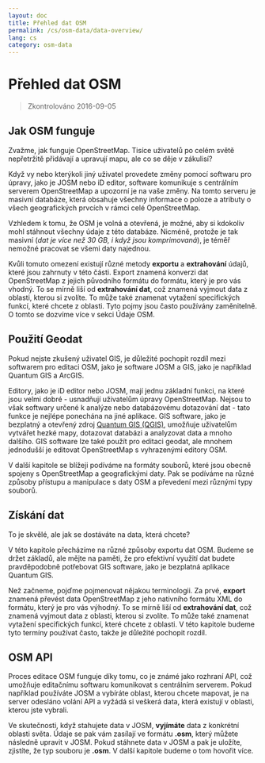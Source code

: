 ```yaml
---
layout: doc
title: Přehled dat OSM
permalink: /cs/osm-data/data-overview/
lang: cs
category: osm-data
---
```


Přehled dat OSM
==================


> Zkontrolováno 2016-09-05

<!--In this section we'll consider how OpenStreetMap functions, which will help us to understand better how the data is structured, and how we can best utilize it.-->

Jak OSM funguje
--------------
Zvažme, jak funguje OpenStreetMap. Tisíce uživatelů po celém světě nepřetržitě přidávají a upravují mapu, ale co se děje v zákulisí?  

Když vy nebo kterýkoli jiný uživatel provedete změny pomocí softwaru pro úpravy, jako je JOSM nebo iD editor, software komunikuje s centrálním serverem OpenStreetMap a upozorní je na vaše změny. Na tomto serveru je masivní databáze, která obsahuje všechny informace o poloze a atributy o všech geografických prvcích v rámci celé OpenStreetMap.  

Vzhledem k tomu, že OSM je volná a otevřená, je možné, aby si kdokoliv mohl stáhnout všechny údaje z této databáze. Nicméně, protože je tak masivní (*dat je více než 30 GB, i když jsou komprimovaná*), je téměř nemožné pracovat se všemi daty najednou.  

Kvůli tomuto omezení existují různé metody **exportu** a **extrahování** údajů, které jsou zahrnuty v této části. Export znamená konverzi dat OpenStreetMap z jejich původního formátu do formátu, který je pro vás vhodný. To se mírně liší od **extrahování dat**, což znamená vyjmout data z oblasti, kterou si zvolíte. To může také znamenat vytažení specifických funkcí, které chcete z oblasti. Tyto pojmy jsou často používány zaměnitelně. O tomto se dozvíme více v sekci Údaje OSM.  

Použití Geodat
--------------
Pokud nejste zkušený uživatel GIS, je důležité pochopit rozdíl mezi softwarem pro editaci OSM, jako je software JOSM a GIS, jako je například Quantum GIS a ArcGIS.  

Editory, jako je iD editor nebo JOSM, mají jednu základní funkci, na které jsou velmi dobré - usnadňují uživatelům úpravy OpenStreetMap. Nejsou to však softwary určené k analýze nebo databázovému dotazování dat -
tato funkce je nejlépe ponechána na jiné aplikace. GIS software, jako je bezplatný a otevřený zdroj [Quantum GIS (QGIS)](http://www.qgis.org), umožňuje uživatelům vytvářet hezké mapy, dotazovat databázi a analyzovat data a mnoho dalšího. GIS software lze také použít pro editaci geodat, ale mnohem jednodušší je editovat OpenStreetMap s vyhrazenými editory OSM.  

V další kapitole se blížeji podíváme na formáty souborů, které jsou obecně spojeny s OpenStreetMap a geografickými daty. Pak se podíváme na různé způsoby přístupu a manipulace s daty OSM a převedení mezi různými typy souborů.  


Získání dat
-----------------

To je skvělé, ale jak se dostáváte na data, která chcete?  

V této kapitole přecházíme na různé způsoby exportu dat OSM. Budeme se držet základů, ale mějte na paměti, že pro efektivní využití dat budete pravděpodobně potřebovat GIS software,
jako je bezplatná aplikace Quantum GIS.  

Než začneme, pojďme pojmenovat nějakou terminologii. Za prvé, **export** znamená převést data OpenStreetMap z jeho nativního formátu XML do formátu, který je pro vás výhodný. To se mírně liší od **extrahování dat**, což znamená vyjmout data z oblasti, kterou si zvolíte. To může také znamenat vytažení specifických funkcí, které chcete z oblasti. V této kapitole budeme tyto termíny používat často, takže je důležité pochopit rozdíl.  

OSM API
------------
Proces editace OSM funguje díky tomu, co je známé jako rozhraní API, což umožňuje editačnímu softwaru komunikovat s centrálním serverem. Pokud například používáte JOSM a vybíráte oblast, kterou chcete mapovat, je na server odesláno volání API a vyžádá si veškerá data, která existují v oblasti, kterou jste vybrali.  

Ve skutečnosti, když stahujete data v JOSM, **vyjímáte** data z konkrétní oblasti světa. Údaje se pak vám zasílají ve formátu **.osm**, který můžete následně upravit v JOSM. Pokud stáhnete data v JOSM a pak je uložíte, zjistíte, že typ souboru je **.osm**. V další kapitole budeme o tom hovořit více.  
